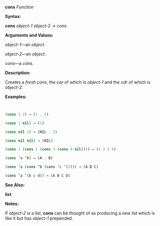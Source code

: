 **cons** *Function* 



**Syntax:** 



**cons** *object-1 object-2 → cons* 



**Arguments and Values:** 



*object-1*—an *object*. 



*object-2*—an *object*. 



*cons*—a *cons*. 



**Description:** 



Creates a *fresh cons*, the *car* of which is *object-1* and the *cdr* of which is *object-2*. 



**Examples:**
```lisp
 

(cons 1 2) → (1 . 2) 

(cons 1 nil) → (1) 

(cons nil 2) → (NIL . 2) 

(cons nil nil) → (NIL) 

(cons 1 (cons 2 (cons 3 (cons 4 nil)))) → (1 2 3 4) 

(cons ’a ’b) → (A . B) 

(cons ’a (cons ’b (cons ’c ’()))) → (A B C) 

(cons ’a ’(b c d)) → (A B C D) 


```
**See Also:** 



**list** 



**Notes:** 



If *object-2* is a *list*, **cons** can be thought of as producing a new *list* which is like it but has *object-1* prepended. 



